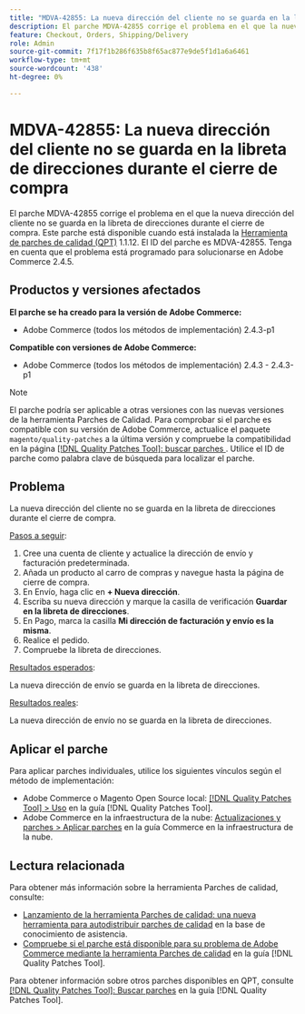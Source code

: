 ```yaml
---
title: "MDVA-42855: La nueva dirección del cliente no se guarda en la libreta de direcciones durante el cierre de compra"
description: El parche MDVA-42855 corrige el problema en el que la nueva dirección del cliente no se guarda en la libreta de direcciones durante el cierre de compra. Este parche está disponible cuando está instalada la [Quality Patches Tool (QPT)](https://experienceleague.adobe.com/en/docs/commerce-knowledge-base/kb/announcements/commerce-announcements/magento-quality-patches-released-new-tool-to-self-serve-quality-patches) 1.1.12. El ID del parche es MDVA-42855. Tenga en cuenta que el problema está programado para solucionarse en Adobe Commerce 2.4.5.
feature: Checkout, Orders, Shipping/Delivery
role: Admin
source-git-commit: 7f17f1b286f635b8f65ac877e9de5f1d1a6a6461
workflow-type: tm+mt
source-wordcount: '438'
ht-degree: 0%

---
```


# MDVA-42855: La nueva dirección del cliente no se guarda en la libreta de direcciones durante el cierre de compra

El parche MDVA-42855 corrige el problema en el que la nueva dirección del cliente no se guarda en la libreta de direcciones durante el cierre de compra. Este parche está disponible cuando está instalada la [Herramienta de parches de calidad (QPT)](https://experienceleague.adobe.com/en/docs/commerce-knowledge-base/kb/announcements/commerce-announcements/magento-quality-patches-released-new-tool-to-self-serve-quality-patches) 1.1.12. El ID del parche es MDVA-42855. Tenga en cuenta que el problema está programado para solucionarse en Adobe Commerce 2.4.5.

## Productos y versiones afectados

**El parche se ha creado para la versión de Adobe Commerce:**

* Adobe Commerce (todos los métodos de implementación) 2.4.3-p1

**Compatible con versiones de Adobe Commerce:**

* Adobe Commerce (todos los métodos de implementación) 2.4.3 - 2.4.3-p1

>[!NOTE]
>
>El parche podría ser aplicable a otras versiones con las nuevas versiones de la herramienta Parches de Calidad. Para comprobar si el parche es compatible con su versión de Adobe Commerce, actualice el paquete `magento/quality-patches` a la última versión y compruebe la compatibilidad en la página [[!DNL Quality Patches Tool]: buscar parches ](https://experienceleague.adobe.com/en/docs/commerce-knowledge-base/kb/announcements/commerce-announcements/magento-quality-patches-released-new-tool-to-self-serve-quality-patches). Utilice el ID de parche como palabra clave de búsqueda para localizar el parche.

## Problema

La nueva dirección del cliente no se guarda en la libreta de direcciones durante el cierre de compra.

<u>Pasos a seguir</u>:

1. Cree una cuenta de cliente y actualice la dirección de envío y facturación predeterminada.
1. Añada un producto al carro de compras y navegue hasta la página de cierre de compra.
1. En Envío, haga clic en **+ Nueva dirección**.
1. Escriba su nueva dirección y marque la casilla de verificación **Guardar en la libreta de direcciones**.
1. En Pago, marca la casilla **Mi dirección de facturación y envío es la misma**.
1. Realice el pedido.
1. Compruebe la libreta de direcciones.

<u>Resultados esperados</u>:

La nueva dirección de envío se guarda en la libreta de direcciones.

<u>Resultados reales</u>:

La nueva dirección de envío no se guarda en la libreta de direcciones.

## Aplicar el parche

Para aplicar parches individuales, utilice los siguientes vínculos según el método de implementación:

* Adobe Commerce o Magento Open Source local: [[!DNL Quality Patches Tool] > Uso](/help/tools/quality-patches-tool/usage.md) en la guía [!DNL Quality Patches Tool].
* Adobe Commerce en la infraestructura de la nube: [Actualizaciones y parches > Aplicar parches](https://experienceleague.adobe.com/docs/commerce-cloud-service/user-guide/develop/upgrade/apply-patches.html) en la guía Commerce en la infraestructura de la nube.

## Lectura relacionada

Para obtener más información sobre la herramienta Parches de calidad, consulte:

* [Lanzamiento de la herramienta Parches de calidad: una nueva herramienta para autodistribuir parches de calidad](https://experienceleague.adobe.com/en/docs/commerce-knowledge-base/kb/announcements/commerce-announcements/magento-quality-patches-released-new-tool-to-self-serve-quality-patches) en la base de conocimiento de asistencia.
* [Compruebe si el parche está disponible para su problema de Adobe Commerce mediante la herramienta Parches de calidad](/help/tools/quality-patches-tool/patches-available-in-qpt/check-patch-for-magento-issue-with-magento-quality-patches.md) en la guía [!DNL Quality Patches Tool].

Para obtener información sobre otros parches disponibles en QPT, consulte [[!DNL Quality Patches Tool]: Buscar parches](https://experienceleague.adobe.com/tools/commerce-quality-patches/index.html) en la guía [!DNL Quality Patches Tool].
